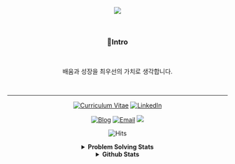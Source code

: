 <div align='center'>

![](https://capsule-render.vercel.app/api?type=waving&color=gradient&height=230&section=header&text=Yechan%20Yeom&fontSize=80&fontAlignY=37&desc=Server%20Developer)

<br>

### 🐤Intro

<br>

배움과 성장을 최우선의 가치로 생각합니다.  

<br>

---

<div align="center">
  
[![Curriculum Vitae](https://img.shields.io/badge/%5B%20Resume%20|%20이력서%20%5D-%23000000.svg?style=for-the-badge&logo=notion&logoColor=#FF7139)](https://lean-drizzle-465.notion.site/ffd7b8ae76c64c628c61f9a7a83d52e8) [![LinkedIn](https://img.shields.io/badge/LinkedIn-0077B5?style=for-the-badge&logo=linkedin&logoColor=white&link=https://www.linkedin.com/in/%EC%88%9C%ED%98%B8-%EA%B6%8C-072071228/)](https://www.linkedin.com/in/%EC%98%88%EC%B0%AC-%EC%97%BC-7022a9301/)  

[![Blog](https://img.shields.io/badge/%5B%20Blog%20%5D-%23000000.svg?style=flat-square&logo=Github&logoColor=white&link=https://yyechan0602.github.io/)](https://yyechan0602.github.io/) [![Email](https://img.shields.io/badge/Email-d14836?style=flat-square&logo=Gmail&logoColor=white&link=mailto:yyechan0602@naver.com)](mailto:yyechan0602@naver.com) <a href="https://www.instagram.com/yyc_0602/"><img src="https://img.shields.io/badge/Instagram-E4405F?style=flat-square&logo=Instagram&logoColor=white"/></a>    

![Hits](https://hits.seeyoufarm.com/api/count/incr/badge.svg?url=https%3A%2F%2Fgithub.com%2Fyyechan0602&count_bg=%23FFC500&title_bg=%23555555&icon=diaspora.svg&icon_color=%23FFDD00&title=Today/Total&edge_flat=false)


<details>

<summary> <b> Problem Solving Stats </b> </summary>

![small](https://github-readme-solvedac.hyp3rflow.vercel.app/api/?handle=yyechan)

![mazandi profile](http://mazandi.herokuapp.com/api?handle=yyechan&theme=cold)  [![Solved.ac 프로필](http://mazassumnida.wtf/api/generate_badge?boj=yyechan)](https://github.com/yyechan)



</details>

<details>

<summary> <b> Github Stats </b> </summary>
  
[![tnsgh9603's github stats](https://github-readme-stats.vercel.app/api?username=yyechan)](https://github.com/yyechan/github-readme-stats) [![Top Langs](https://github-readme-stats.vercel.app/api/top-langs/?username=yyechan&langs_count=10&layout=compact&theme=dark)](https://github.com/yyechan)

[![tnsgh9603's github streak](https://github-readme-streak-stats.herokuapp.com/?user=yyechan&theme=blue-green)](https://github.com/yyechan/github-readme-streak-stats)

[![trophy](https://github-profile-trophy.vercel.app/?username=yyechan&theme=flat&column=7)](https://github.com/ryo-ma/github-profile-trophy)
  
</details>

</div>
